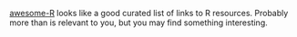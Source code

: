 <!--
.. title: awesome-R
.. slug: awesome-r
.. date: 2015-04-27 12:54:42 UTC-07:00
.. tags: R, programming
.. category: 
.. link: 
.. description: 
.. type: text
.. author: Jeffrey Arnold
-->

[awesome-R](https://github.com/qinwf/awesome-R) looks like a good curated list of links to R resources. Probably more than is relevant to you, but you may find something interesting.
